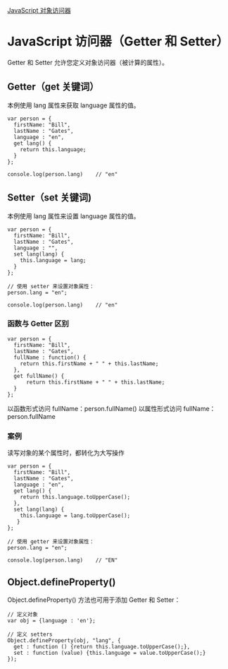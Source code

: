 [JavaScript 对象访问器](https://www.w3school.com.cn/js/js_object_accessors.asp)


# JavaScript 访问器（Getter 和 Setter）

Getter 和 Setter 允许您定义对象访问器（被计算的属性）。


## Getter（get 关键词）
本例使用 lang 属性来获取 language 属性的值。
```
var person = {
  firstName: "Bill",
  lastName : "Gates",
  language : "en",
  get lang() {
    return this.language;
  }
};

console.log(person.lang)	// "en"
```


## Setter（set 关键词)
本例使用 lang 属性来设置 language 属性的值。
```
var person = {
  firstName: "Bill",
  lastName : "Gates",
  language : "",
  set lang(lang) {
    this.language = lang;
  }
};

// 使用 setter 来设置对象属性：
person.lang = "en";

console.log(person.lang)	// "en"
```


### 函数与 Getter 区别

```
var person = {
  firstName: "Bill",
  lastName : "Gates",
  fullName : function() {
    return this.firstName + " " + this.lastName;
  },
  get fullName() {
      return this.firstName + " " + this.lastName;
  }
};
```

以函数形式访问 fullName：person.fullName()
以属性形式访问 fullName：person.fullName


### 案例
读写对象的某个属性时，都转化为大写操作
```
var person = {
  firstName: "Bill",
  lastName : "Gates",
  language : "en",
  get lang() {
    return this.language.toUpperCase();
  },
  set lang(lang) {
    this.language = lang.toUpperCase();
   }
};

// 使用 getter 来设置对象属性：
person.lang = "en";

console.log(person.lang)	// "EN"
```


##  Object.defineProperty()

Object.defineProperty() 方法也可用于添加 Getter 和 Setter：

```
// 定义对象
var obj = {language : 'en'};

// 定义 setters
Object.defineProperty(obj, "lang", {
  get : function () {return this.language.toUpperCase();},
  set : function (value) {this.language = value.toUpperCase();}
});
```

